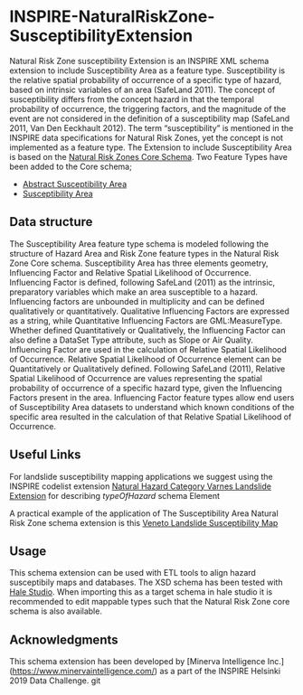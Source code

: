 # INSPIRE-NaturalRiskZone-SusceptibilityExtension
Natural Risk Zone susceptibility Extension is an INSPIRE XML schema extension to include Susceptibility Area as a feature type. Susceptibility is the relative spatial probability of occurrence of a specific type of hazard, based on intrinsic variables of an area (SafeLand 2011). The concept of susceptibility differs from the concept hazard in that the temporal probability of occurrence, the triggering factors, and the magnitude of the event are not considered in the definition of a susceptibility map (SafeLand 2011, Van Den Eeckhault 2012).
The term “susceptibility” is mentioned in the INSPIRE data specifications for Natural Risk Zones, yet the concept is not implemented as a feature type. The Extension to include Susceptibility Area is based on the [Natural Risk Zones Core Schema](https://inspire.ec.europa.eu/schemas/nz-core/4.0/). Two Feature Types have been added to the Core schema; 
*  [Abstract Susceptibility Area](http://minerva.codes/featureconcept/AbstractSusceptibilityArea)
*  [Susceptibility Area](http://minerva.codes/featureconcept/SusceptibilityArea)

## Data structure
The Susceptibility Area feature type schema is modeled following the structure of Hazard Area and Risk Zone feature types in the Natural Risk Zone Core schema. Susceptibility Area has three elements geometry, Influencing Factor and Relative Spatial Likelihood of Occurrence. Influencing Factor is defined, following SafeLand (2011) as the intrinsic, preparatory variables which make an area susceptible to a hazard. Influencing factors are unbounded in multiplicity and can be defined qualitatively or quantitatively. Qualitative Influencing Factors are expressed as a string, while Quantitative Influencing Factors are GML:MeasureType. Whether defined Quantitatively or Qualitatively, the Influencing Factor can also define a DataSet Type attribute, such as Slope or Air Quality. Influencing Factor are used in the calculation of Relative Spatial Likelihood of Occurrence. Relative Spatial Likelihood of Occurrence element can be Quantitatively or Qualitatively defined. Following SafeLand (2011), Relative Spatial Likelihood of Occurrence are values representing the spatial probability of occurrence of a specific hazard type, given the Influencing Factors present in the area. Influencing Factor feature types allow end users of Susceptibility Area datasets to understand which known conditions of the specific area resulted in the calculation of that Relative Spatial Likelihood of Occurrence.  

## Useful Links 

For landslide susceptibility mapping applications we suggest using the INSPIRE codelist extension [Natural Hazard Category Varnes Landslide Extension](http://minerva.codes/codelist/NaturalHazardCategoryValue) for describing *typeOfHazard* schema Element

A practical example of the application of The Susceptibility Area Natural Risk Zone schema extension is this [Veneto Landslide Susceptibility Map](https://map.italy.minervageohazards.com/)

## Usage
This schema extension can be used with ETL tools to align hazard susceptibily maps and databases. The XSD schema has been tested with [Hale Studio](https://www.wetransform.to/products/halestudio/). When importing this as a target schema in hale studio it is recommended to edit mappable types such that the Natural Risk Zone core schema is also available. 

## Acknowledgments
This schema extension has been developed by [Minerva Intelligence Inc.] (https://www.minervaintelligence.com/) as a part of the INSPIRE Helsinki 2019 Data Challenge. git 